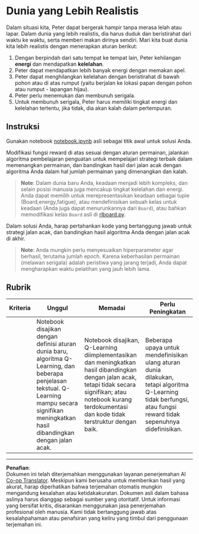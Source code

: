 <!--
CO_OP_TRANSLATOR_METADATA:
{
  "original_hash": "68394b2102d3503882e5e914bd0ff5c1",
  "translation_date": "2025-09-05T20:18:01+00:00",
  "source_file": "8-Reinforcement/1-QLearning/assignment.md",
  "language_code": "id"
}
-->
# Dunia yang Lebih Realistis

Dalam situasi kita, Peter dapat bergerak hampir tanpa merasa lelah atau lapar. Dalam dunia yang lebih realistis, dia harus duduk dan beristirahat dari waktu ke waktu, serta memberi makan dirinya sendiri. Mari kita buat dunia kita lebih realistis dengan menerapkan aturan berikut:

1. Dengan berpindah dari satu tempat ke tempat lain, Peter kehilangan **energi** dan mendapatkan **kelelahan**.
2. Peter dapat mendapatkan lebih banyak energi dengan memakan apel.
3. Peter dapat menghilangkan kelelahan dengan beristirahat di bawah pohon atau di atas rumput (yaitu berjalan ke lokasi papan dengan pohon atau rumput - lapangan hijau).
4. Peter perlu menemukan dan membunuh serigala.
5. Untuk membunuh serigala, Peter harus memiliki tingkat energi dan kelelahan tertentu, jika tidak, dia akan kalah dalam pertempuran.

## Instruksi

Gunakan notebook [notebook.ipynb](../../../../8-Reinforcement/1-QLearning/notebook.ipynb) asli sebagai titik awal untuk solusi Anda.

Modifikasi fungsi reward di atas sesuai dengan aturan permainan, jalankan algoritma pembelajaran penguatan untuk mempelajari strategi terbaik dalam memenangkan permainan, dan bandingkan hasil dari jalan acak dengan algoritma Anda dalam hal jumlah permainan yang dimenangkan dan kalah.

> **Note**: Dalam dunia baru Anda, keadaan menjadi lebih kompleks, dan selain posisi manusia juga mencakup tingkat kelelahan dan energi. Anda dapat memilih untuk merepresentasikan keadaan sebagai tuple (Board,energy,fatigue), atau mendefinisikan sebuah kelas untuk keadaan (Anda juga dapat menurunkannya dari `Board`), atau bahkan memodifikasi kelas `Board` asli di [rlboard.py](../../../../8-Reinforcement/1-QLearning/rlboard.py).

Dalam solusi Anda, harap pertahankan kode yang bertanggung jawab untuk strategi jalan acak, dan bandingkan hasil algoritma Anda dengan jalan acak di akhir.

> **Note**: Anda mungkin perlu menyesuaikan hiperparameter agar berhasil, terutama jumlah epoch. Karena keberhasilan permainan (melawan serigala) adalah peristiwa yang jarang terjadi, Anda dapat mengharapkan waktu pelatihan yang jauh lebih lama.

## Rubrik

| Kriteria | Unggul                                                                                                                                                                                                 | Memadai                                                                                                                                                                                | Perlu Peningkatan                                                                                                                          |
| -------- | ----------------------------------------------------------------------------------------------------------------------------------------------------------------------------------------------------- | --------------------------------------------------------------------------------------------------------------------------------------------------------------------------------------- | ------------------------------------------------------------------------------------------------------------------------------------------ |
|          | Notebook disajikan dengan definisi aturan dunia baru, algoritma Q-Learning, dan beberapa penjelasan tekstual. Q-Learning mampu secara signifikan meningkatkan hasil dibandingkan dengan jalan acak.    | Notebook disajikan, Q-Learning diimplementasikan dan meningkatkan hasil dibandingkan dengan jalan acak, tetapi tidak secara signifikan; atau notebook kurang terdokumentasi dan kode tidak terstruktur dengan baik. | Beberapa upaya untuk mendefinisikan ulang aturan dunia dilakukan, tetapi algoritma Q-Learning tidak berfungsi, atau fungsi reward tidak sepenuhnya didefinisikan. |

---

**Penafian**:  
Dokumen ini telah diterjemahkan menggunakan layanan penerjemahan AI [Co-op Translator](https://github.com/Azure/co-op-translator). Meskipun kami berusaha untuk memberikan hasil yang akurat, harap diperhatikan bahwa terjemahan otomatis mungkin mengandung kesalahan atau ketidakakuratan. Dokumen asli dalam bahasa aslinya harus dianggap sebagai sumber yang otoritatif. Untuk informasi yang bersifat kritis, disarankan menggunakan jasa penerjemahan profesional oleh manusia. Kami tidak bertanggung jawab atas kesalahpahaman atau penafsiran yang keliru yang timbul dari penggunaan terjemahan ini.